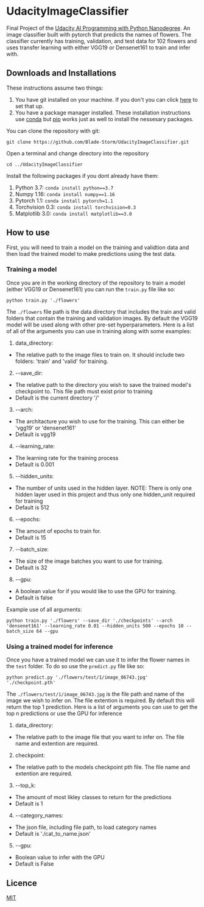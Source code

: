 # UdacityImageClassifier
Final Project of the [Udacity AI Programming with Python Nanodegree](https://www.udacity.com/course/ai-programming-python-nanodegree--nd089).
An image classifier built with pytorch that predicts the names of flowers. The classifier currently has training, validation, and test data for 102 flowers and uses transfer learning with either VGG19 or Densenet161 to train and infer with.

## Downloads and Installations
These instructions assume two things: 
1. You have git installed on your machine. If you don't you can click [here](https://git-scm.com/book/en/v2/Getting-Started-Installing-Git) to set that up.
2. You have a package manager installed. These installation instructions use [conda](https://docs.conda.io/en/latest/) but [pip](https://pypi.org/project/pip/) works just as well to install the nessesary packages.


You can clone the repository with git:

`git clone https://github.com/Blade-Storm/UdacityImageClassifier.git`

Open a terminal and change directory into the repository

`cd ../UdacityImageClassifier`

Install the following packages if you dont already have them:
1. Python 3.7: `conda install python==3.7` 
2. Numpy 1.16: `conda install numpy==1.16`
3. Pytorch 1.1: `conda install pytorch=1.1`
4. Torchvision 0.3: `conda install torchvision=0.3`
5. Matplotlib 3.0: `conda install matplotlib==3.0`


## How to use
First, you will need to train a model on the training and validtion data and then load the trained model to make predictions using the test data.

### Training a model
Once you are in the working directory of the repository to train a model (either VGG19 or Densenet161) you can run the `train.py` file like so:

`python train.py './flowers'` 

The `./flowers` file path is the data directory that includes the train and valid folders that contain the training and validation images. By default the VGG19 model will be used along with other pre-set hyperparameters. Here is a list of all of the arguments you can use in training along with some examples:

1. data_directory: 
- The relative path to the image files to train on. It should include two folders: 'train' and 'valid' for training.
2. --save_dir: 
- The relative path to the directory you wish to save the trained model's checkpoint to. This file path must exist prior to training
- Default is the current directory '/'
3. --arch: 
- The architacture you wish to use for the training. This can either be 'vgg19' or 'densenet161'
- Default is vgg19
4. --learning_rate: 
- The learning rate for the training process
- Default is 0.001
5. --hidden_units: 
- The number of units used in the hidden layer. NOTE: There is only one hidden layer used in this project and thus only one hidden_unit required for training
- Default is 512
6. --epochs: 
- The amount of epochs to train for.
- Default is 15
7. --batch_size: 
- The size of the image batches you want to use for training.
- Default is 32
8. --gpu: 
- A boolean value for if you would like to use the GPU for training.
- Default is false

Example use of all arguments:

`python train.py './flowers' --save_dir './checkpoints' --arch 'densenet161' --learning_rate 0.01 --hidden_units 500 --epochs 10 --batch_size 64 --gpu`


### Using a trained model for inference
Once you have a trained model we can use it to infer the flower names in the `test` folder. To do so use the `predict.py` file like so:

`python predict.py './flowers/test/1/image_06743.jpg' './checkpoint.pth'` 

The `./flowers/test/1/image_06743.jpg` is the file path and name of the image we wish to infer on. The file extention is required. By default this will return the top 1 prediction. Here is a list of arguments you can use to get the top n predictions or use the GPU for inference

1. data_directory:
- The relative path to the image file that you want to infer on. The file name and extention are required.
2. checkpoint:
- The relative path to the models checkpoint pth file. The file name and extention are required.
3. --top_k:
- The amount of most likley classes to return for the predictions
- Default is 1
4. --category_names:
- The json file, including file path, to load category names
- Default is './cat_to_name.json'
5. --gpu:
- Boolean value to infer with the GPU
- Default is False





## Licence
[MIT](https://opensource.org/licenses/MIT)
